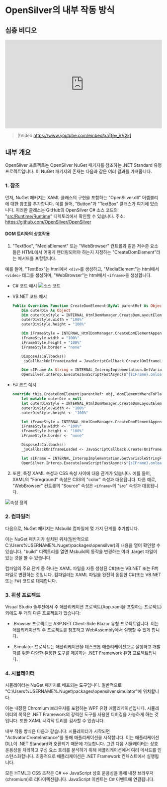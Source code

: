 # OpenSilver의 내부 작동 방식

## 심층 비디오

<iframe 
    src="https://www.youtube.com/embed/xaTtev_VV2k?si=eDL0IHqTOcs9aJK-" 
    title="YouTube video player" 
    frameborder="0" 
    allow="accelerometer; autoplay; clipboard-write; encrypted-media; gyroscope; picture-in-picture; web-share" 
    referrerpolicy="strict-origin-when-cross-origin" 
    allowfullscreen
    style="width: 100%; aspect-ratio: 16/9;"
></iframe>


> [!Video https://www.youtube.com/embed/xaTtev_VV2k]

## 내부 개요

OpenSilver 프로젝트는 OpenSilver NuGet 패키지를 참조하는 .NET Standard 유형 프로젝트입니다. 이 NuGet 패키지의 존재는 다음과 같은 여러 결과를 가져옵니다.

### 1. 참조

먼저, NuGet 패키지는 XAML 클래스의 구현을 포함하는 "OpenSilver.dll" 어셈블리에 대한 참조를 추가합니다. 예를 들어, "Button"과 "TextBox" 클래스가 여기에 있습니다.
이러한 클래스는 GitHub의 OpenSilver C# 소스 코드의 "[src/Runtime/Runtime](https://github.com/OpenSilver/OpenSilver/tree/master/src/Runtime/Runtime)" 디렉토리에서 확인할 수 있습니다. 주소: https://github.com/OpenSilver/OpenSilver

#### DOM 트리와의 상호작용
1. "TextBox", "MediaElement" 또는 "WebBrowser" 컨트롤과 같은 저수준 요소들은 HTML에서 어떻게 렌더링되어야 하는지 지정하는 "CreateDomElement"라는 메서드를 포함합니다.

  예를 들어, "TextBox"는 html에서 `<div>`를 생성하고, "MediaElement"는 html에서 `<video>` 태그를 생성하며, "WebBrowser"는 html에서 `<iframe>`을 생성합니다.

  * C# 코드 예시
  ![소스 코드](https://raw.githubusercontent.com/UserwareDocumentation/userware-docs/main/images/94c9417efa55451ea36e013f9d8fbaf9.png)

  * VB.NET 코드 예시
    ```vb
    Public Overrides Function CreateDomElement(ByVal parentRef As Object, <Out> ByRef domElementWhereToPlaceChildren As Object) As Object
        Dim outerDiv As Object
        Dim outerDivStyle = INTERNAL_HtmlDomManager.CreateDomLayoutElementAppendItAndGetStyle("div", parentRef, Me, outerDiv)
        outerDivStyle.width = "100%"
        outerDivStyle.height = "100%"

        Dim iFrameStyle = INTERNAL_HtmlDomManager.CreateDomElementAppendItAndGetStyle("iframe", outerDiv, Me, _iFrame)
        iFrameStyle.width = "100%"
        iFrameStyle.height = "100%"
        iFrameStyle.border = "none"

        DisposeJsCallbacks()
        _jsCallbackOnIframeLoaded = JavaScriptCallback.Create(OnIframeLoad, True)

        Dim sIFrame As String = INTERNAL_InteropImplementation.GetVariableStringForJS(_iFrame)
        OpenSilver.Interop.ExecuteJavaScriptFastAsync($"{sIFrame}.onload = {INTERNAL_InteropImplementation.GetVariableStringForJS(_jsCallbackOnIframeLoaded)}")
    ```

  * F# 코드 예시
    ```fs
    override this.CreateDomElement(parentRef: obj, domElementWhereToPlaceChildren : byref<obj>) =
        let mutable outerDiv = null
        let outerDivStyle = INTERNAL_HtmlDomManager.CreateDomLayoutElementAppendItAndGetStyle("div", parentRef, this, &outerDiv)
        outerDivStyle.width <- "100%"
        outerDivStyle.height <- "100%"

        let iFrameStyle = INTERNAL_HtmlDomManager.CreateDomElementAppendItAndGetStyle("iframe", outerDiv, this, &_iFrame)
        iFrameStyle.width <- "100%"
        iFrameStyle.height <- "100%"
        iFrameStyle.border <- "none"

        DisposeJsCallbacks()
        _jsCallbackOnIframeLoaded <- JavaScriptCallback.Create(OnIframeLoad, true)

        let sIFrame = INTERNAL_InteropImplementation.GetVariableStringForJS(_iFrame)
        OpenSilver.Interop.ExecuteJavaScriptFastAsync($"{sIFrame}.onload = {INTERNAL_InteropImplementation.GetVariableStringForJS(_jsCallbackOnIframeLoaded)}")
    ```

2. 또한, 특정 XAML 속성과 CSS 속성 사이에 대응 관계가 있습니다. 예를 들어, XAML의 "Foreground" 속성은 CSS의 "color" 속성과 대응됩니다. 다른 예로, "WebBrowser" 컨트롤의 "Source" 속성은 `<iframe>`의 "src" 속성과 대응됩니다.

![속성 정의](https://raw.githubusercontent.com/UserwareDocumentation/userware-docs/main/images/35a7eb63872348078740443f8903b1b4.png)

### 2. 컴파일러

다음으로, NuGet 패키지는 Msbuild 컴파일에 몇 가지 단계를 추가합니다.

이는 NuGet 패키지가 설치된 위치(일반적으로 C:\Users\%USERNAME%\.Nuget\packages\opensilver\)의 내용을 열어 확인할 수 있습니다. "build" 디렉토리를 열면 Msbuild의 동작을 변경하는 여러 .target 파일이 있는 것을 볼 수 있습니다.

컴파일의 주요 단계 중 하나는 XAML 파일을 자동 생성된 C#(또는 VB.NET 또는 F#) 파일로 변환하는 것입니다. 컴파일러는 XAML 파일을 완전히 동등한 C#(또는 VB.NET 또는 F#) 코드로 대체합니다.

### 3. 위성 프로젝트

Visual Studio 솔루션에서 주 애플리케이션 프로젝트(App.xaml을 포함하는 프로젝트) 외에도 두 개의 다른 프로젝트가 있습니다:

* .Browser 프로젝트는 ASP.NET Client-Side Blazor 유형 프로젝트입니다. 이는 애플리케이션의 주 프로젝트를 참조하고 WebAssembly에서 실행할 수 있게 합니다.

* .Simulator 프로젝트는 애플리케이션을 데스크톱 애플리케이션으로 실행하고 개발자를 위한 다양한 유용한 도구를 제공하는 .NET Framework 유형 프로젝트입니다.

### 4. 시뮬레이터

시뮬레이터는 NuGet 패키지로 배포되는 도구입니다. 일반적으로 "C:\Users\%USERNAME%\.Nuget\packages\opensilver.simulator"에 위치합니다.

이는 내장된 Chromium 브라우저를 포함하는 WPF 유형 애플리케이션입니다. 시뮬레이터의 목적은 .NET Framework의 강력한 도구를 사용한 디버깅을 가능하게 하는 것입니다. 또한 XAML 시각적 트리를 검사할 수 있습니다.

내부 작동 방식은 다음과 같습니다: 시뮬레이터가 시작되면 "Activator.CreateInstance"를 통해 애플리케이션을 시작합니다. 이는 애플리케이션 DLL이 .NET Standard와 호환되기 때문에 가능합니다. 그런 다음 시뮬레이터는 상호 운용성을 처리하고 구성 요소 트리를 분석하기 위해 애플리케이션에서 여러 메서드를 인스턴스화합니다. 최종적으로 애플리케이션은 .NET Framework 컨텍스트에서 실행됩니다.

모든 HTML과 CSS 조작은 C# <-> JavaScript 상호 운용성을 통해 내장 브라우저(chromium)로 리다이렉션됩니다. JavaScript 이벤트는 C# 이벤트에 연결됩니다.